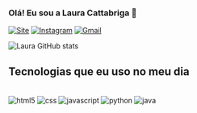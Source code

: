 
### Olá! Eu sou a Laura Cattabriga 👋

[![Site](https://img.shields.io/badge/website-000000?style=for-the-badge&logo=About.me&logoColor=white)](https://beacons.ai/lauracattabriga)
[![Instagram](https://img.shields.io/badge/Instagram-E4405F?style=for-the-badge&logo=instagram&logoColor=white)](https://instagram.com/laura_cattabriga_?igshid=MzNlNGNkZWQ4Mg==)
[![Gmail](https://img.shields.io/badge/Gmail-D14836?style=for-the-badge&logo=gmail&logoColor=white)](mailto:cattabrigalaura@gmail.com)

![Laura GitHub stats](https://github-readme-stats.vercel.app/api?username=lauracattabriga&show_icons=true&theme=tokyonight) 

## Tecnologias que eu uso no meu dia

<div style="display: inline_block"><br/>
 <img align="center" alt="html5" src="https://img.shields.io/badge/HTML5-E34F26?style=for-the-badge&logo=html5&logoColor=white">
 <img align="center" alt="css" src="https://img.shields.io/badge/CSS-239120?&style=for-the-badge&logo=css3&logoColor=white">
 <img align="center" alt="javascript" src="https://img.shields.io/badge/JavaScript-F7DF1E?style=for-the-badge&logo=javascript&logoColor=black">
 <img align="center" alt="python" src="https://img.shields.io/badge/Python-3776AB?style=for-the-badge&logo=python&logoColor=white">
 <img align="center" alt="java" src="https://img.shields.io/badge/Java-ED8B00?style=for-the-badge&logo=openjdk&logoColor=white">
</div>
